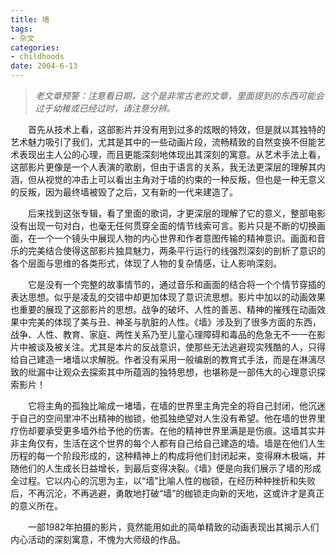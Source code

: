 ```yaml
---
title: 墙
tags:
- 杂文
categories:
- childhoods
date: 2004-6-13
---
```


> *老文章预警：注意看日期，这个是非常古老的文章，里面提到的东西可能会过于幼稚或已经过时，请注意分辨。*

　　首先从技术上看，这部影片并没有用到过多的炫眼的特效，但是就以其独特的艺术魅力吸引了我们，尤其是其中的一些动画片段，流畅精致的自然变换不但能艺术表现出主人公的心理，而且更能深刻地体现出其深刻的寓意。从艺术手法上看，这部影片更像是一个人表演的歌剧，但由于语言的关系，我无法更深层的理解其内涵，但从视觉的冲击上可以看出主角对于墙的约束的一种反叛，但也是一种无意义的反叛，因为最终墙被毁了之后，又有新的一代来建造了。

　　后来找到这张专辑，看了里面的歌词，才更深层的理解了它的意义，整部电影没有出现一句对白，也毫无任何贯穿全面的情节线索可言。影片只是不断的切换画面，在一个一个镜头中展现人物的内心世界和作者意图传输的精神意识。画面和音乐的完美结合使得这部影片独具魅力，两条平行运行的线强烈深刻的剖析了意识的各个层面与思维的各类形式，体现了人物的复杂情感，让人影响深刻。

　　它是没有一个完整的故事情节的，通过音乐和画面的结合将一个个情节穿插的表达思想。似乎是凌乱的交错中却更加体现了意识流思想。影片中加以的动画效果也重要的展现了这部影片的思想。战争的破坏、人性的善恶、精神的摧残在动画效果中完美的体现了美与丑、神圣与肮脏的人性。《墙》涉及到了很多方面的东西，战争、人性、教育、家庭、两性关系乃至儿童心理障碍和毒品的危急无不一一在影片中被谈及被关注。尤其是本片的反战意识，使那些无法逃避现实残酷的人，只得给自己建造一堵墙以求解脱。作者没有采用一般编剧的教育式手法，而是在淋漓尽致的纰漏中让观众去探索其中所蕴涵的独特思想，也堪称是一部伟大的心理意识探索影片！ 

　　它将主角的孤独比喻成一堵墙，在墙的世界里主角完全的将自己封闭，他沉迷于自己的空间里冲不出精神的枷锁，他孤独绝望对人生没有希望。他在墙的世界里疗伤却要承受更多墙外给予他的伤害。在他的精神世界里满是是伤痕。这墙其实并非主角仅有，生活在这个世界的每个人都有自己给自己建造的墙。墙是在他们人生历程的每一个阶段形成的，这种精神上的构成将他们封闭起来，变得麻木极端，并随他们的人生成长日益增长，到最后变得决裂。《墙》便是向我们展示了墙的形成全过程。它以内心的沉思为主，以“墙”比喻人性的枷锁，在经历种种挫折和失败后，不再沉沦，不再逃避，勇敢地打破“墙”的枷锁走向新的天地，这或许才是真正的意义所在。 

　　一部1982年拍摄的影片，竟然能用如此的简单精致的动画表现出其揭示人们内心活动的深刻寓意，不愧为大师级的作品。


